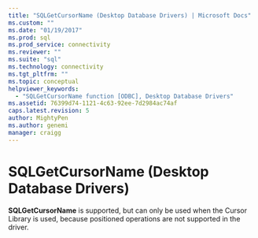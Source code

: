 ```yaml
---
title: "SQLGetCursorName (Desktop Database Drivers) | Microsoft Docs"
ms.custom: ""
ms.date: "01/19/2017"
ms.prod: sql
ms.prod_service: connectivity
ms.reviewer: ""
ms.suite: "sql"
ms.technology: connectivity
ms.tgt_pltfrm: ""
ms.topic: conceptual
helpviewer_keywords: 
  - "SQLGetCursorName function [ODBC], Desktop Database Drivers"
ms.assetid: 76399d74-1121-4c63-92ee-7d2984ac74af
caps.latest.revision: 5
author: MightyPen
ms.author: genemi
manager: craigg
---
```

# SQLGetCursorName (Desktop Database Drivers)
**SQLGetCursorName** is supported, but can only be used when the Cursor Library is used, because positioned operations are not supported in the driver.
